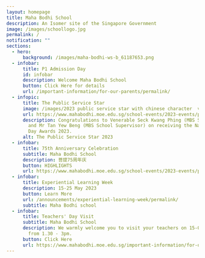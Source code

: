 ```yaml
---
layout: homepage
title: Maha Bodhi School
description: An Isomer site of the Singapore Government
image: /images/schoollogo.jpg
permalink: /
notification: ""
sections:
  - hero:
      background: /images/maha-bodhi-ws-b_61187653.png
  - infobar:
      title: P1 Admission Day
      id: infobar
      description: Welcome Maha Bodhi School
      button: Click Here for details
      url: /important-information/for-our-parents/permalink/
  - infopic:
      title: The Public Service Star
      image: /images/2023 public service star with chinese character  v5.png
      url: https://www.mahabodhi.moe.edu.sg/school-events/2023-events/permalink/
      description: Congratulations to Venerable Seck Kwang Phing (MBS SMC Chairperson)
        and Mr Tan Yew Beng (MBS School Supervisor) on receiving the National
        Day Awards 2023.
      alt: The Public Service Star 2023
  - infobar:
      title: 75th Anniversary Celebration
      subtitle: Maha Bodhi School
      description: 菩提75周年庆
      button: HIGHLIGHTS
      url: https://www.mahabodhi.moe.edu.sg/school-events/2023-events/permalink/75anniversarycelebration
  - infobar:
      title: Experiential Learning Week
      description: 15-25 May 2023
      button: Learn More
      url: /announcements/experiential-learning-week/permalink/
      subtitle: Maha Bodhi school
  - infobar:
      title: Teachers' Day Visit
      subtitle: Maha Bodhi School
      description: We warmly welcome you to visit your teachers on 15-09-2023 (Fri)
        from 1.30 - 3pm.
      button: Click Here
      url: https://www.mahabodhi.moe.edu.sg/important-information/for-our-pupils/permalink/
---
```

